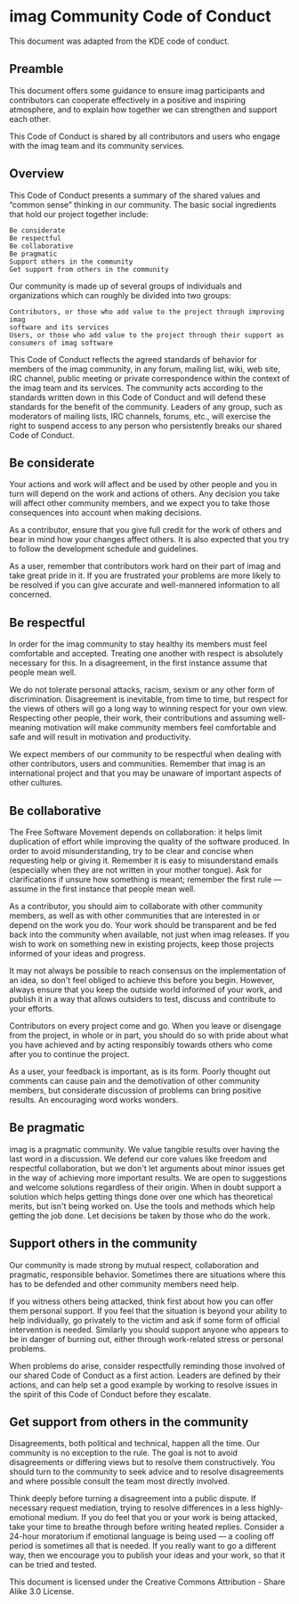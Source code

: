 # imag Community Code of Conduct

This document was adapted from the KDE code of conduct.


## Preamble

This document offers some guidance to ensure imag participants and contributors
can cooperate
effectively in a positive and inspiring atmosphere, and to explain how together
we can strengthen and support each other.

This Code of Conduct is shared by all contributors and users who engage with the
imag team and its community services.


## Overview

This Code of Conduct presents a summary of the shared values and “common sense”
thinking in our community. The basic social ingredients that hold our project
together include:

    Be considerate
    Be respectful
    Be collaborative
    Be pragmatic
    Support others in the community
    Get support from others in the community

Our community is made up of several groups of individuals and organizations
which can roughly be divided into two groups:

    Contributors, or those who add value to the project through improving imag
    software and its services
    Users, or those who add value to the project through their support as
    consumers of imag software

This Code of Conduct reflects the agreed standards of behavior for members of
the imag community, in any forum, mailing list, wiki, web site, IRC channel,
public meeting or private correspondence within the context of the imag team and
its services. The community acts according to the standards written down in this
Code of Conduct and will defend these standards for the benefit of the
community. Leaders of any group, such as moderators of mailing lists, IRC
channels, forums, etc., will exercise the right to suspend access to any person
who persistently breaks our shared Code of Conduct.


## Be considerate

Your actions and work will affect and be used by other people and you in turn
will depend on the work and actions of others. Any decision you take will affect
other community members, and we expect you to take those consequences into
account when making decisions.

As a contributor, ensure that you give full credit for the work of others and
bear in mind how your changes affect others. It is also expected that you try to
follow the development schedule and guidelines.

As a user, remember that contributors work hard on their part of imag and take
great pride in it. If you are frustrated your problems are more likely to be
resolved if you can give accurate and well-mannered information to all
concerned.


## Be respectful

In order for the imag community to stay healthy its members must feel
comfortable and accepted. Treating one another with respect is absolutely
necessary for this. In a disagreement, in the first instance assume that people
mean well.

We do not tolerate personal attacks, racism, sexism or any other form of
discrimination. Disagreement is inevitable, from time to time, but respect for
the views of others will go a long way to winning respect for your own view.
Respecting other people, their work, their contributions and assuming
well-meaning motivation will make community members feel comfortable and safe
and will result in motivation and productivity.

We expect members of our community to be respectful when dealing with other
contributors, users and communities. Remember that imag is an international
project and that you may be unaware of important aspects of other cultures.


## Be collaborative

The Free Software Movement depends on collaboration: it helps limit duplication
of effort while improving the quality of the software produced. In order to
avoid misunderstanding, try to be clear and concise when requesting help or
giving it. Remember it is easy to misunderstand emails (especially when they are
not written in your mother tongue). Ask for clarifications if unsure how
something is meant; remember the first rule — assume in the first instance that
people mean well.

As a contributor, you should aim to collaborate with other community members, as
well as with other communities that are interested in or depend on the work you
do. Your work should be transparent and be fed back into the community when
available, not just when imag releases. If you wish to work on something new
in existing projects, keep those projects informed of your ideas and progress.

It may not always be possible to reach consensus on the implementation of an
idea, so don't feel obliged to achieve this before you begin. However, always
ensure that you keep the outside world informed of your work, and publish it in
a way that allows outsiders to test, discuss and contribute to your efforts.

Contributors on every project come and go. When you leave or disengage from the
project, in whole or in part, you should do so with pride about what you have
achieved and by acting responsibly towards others who come after you to continue
the project.

As a user, your feedback is important, as is its form. Poorly thought out
comments can cause pain and the demotivation of other community members, but
considerate discussion of problems can bring positive results. An encouraging
word works wonders.


## Be pragmatic

imag is a pragmatic community. We value tangible results over having the last
word in a discussion. We defend our core values like freedom and respectful
collaboration, but we don't let arguments about minor issues get in the way of
achieving more important results. We are open to suggestions and welcome
solutions regardless of their origin. When in doubt support a solution which
helps getting things done over one which has theoretical merits, but isn't being
worked on. Use the tools and methods which help getting the job done. Let
decisions be taken by those who do the work.


## Support others in the community

Our community is made strong by mutual respect, collaboration and pragmatic,
responsible behavior. Sometimes there are situations where this has to be
defended and other community members need help.

If you witness others being attacked, think first about how you can offer them
personal support. If you feel that the situation is beyond your ability to help
individually, go privately to the victim and ask if some form of official
intervention is needed. Similarly you should support anyone who appears to be in
danger of burning out, either through work-related stress or personal problems.

When problems do arise, consider respectfully reminding those involved of our
shared Code of Conduct as a first action. Leaders are defined by their actions,
and can help set a good example by working to resolve issues in the spirit of
this Code of Conduct before they escalate.


## Get support from others in the community

Disagreements, both political and technical, happen all the time. Our community
is no exception to the rule. The goal is not to avoid disagreements or differing
views but to resolve them constructively. You should turn to the community to
seek advice and to resolve disagreements and where possible consult the team
most directly involved.

Think deeply before turning a disagreement into a public dispute. If necessary
request mediation, trying to resolve differences in a less highly-emotional
medium. If you do feel that you or your work is being attacked, take your time
to breathe through before writing heated replies. Consider a 24-hour moratorium
if emotional language is being used — a cooling off period is sometimes all that
is needed. If you really want to go a different way, then we encourage you
to publish your ideas and your work, so that it can be tried and tested.


This document is licensed under the Creative Commons Attribution - Share Alike
3.0 License.

